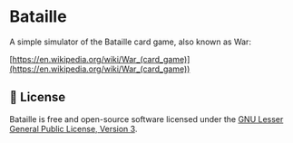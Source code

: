 # Bataille

A simple simulator of the Bataille card game, also known as War:

[https://en.wikipedia.org/wiki/War_(card_game)](https://en.wikipedia.org/wiki/War_(card_game))

## 📄 License

Bataille is free and open-source software licensed under the [GNU Lesser General Public License, Version 3](https://github.com/Meseira/bataille/blob/main/LICENSE).
